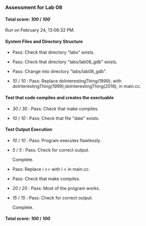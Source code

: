 ### Assessment for Lab 08

#### Total score: _100_ / _100_

Run on February 24, 13:06:32 PM.


#### System Files and Directory Structure

+ Pass: Check that directory "labs" exists.

+ Pass: Check that directory "labs/lab08_gdb" exists.

+ Pass: Change into directory "labs/lab08_gdb".

+  _10_ / _10_ : Pass: Replace doInterestingThing(1999); with doInterestingThing(1999);doInterestingThing(2018); in main.cc.




#### Test that code compiles and creates the exectuable

+  _30_ / _30_ : Pass: Check that make compiles.



+  _10_ / _10_ : Pass: Check that file "date" exists.


#### Test Output Execution

+  _10_ / _10_ : Pass: Program executes flawlessly.



+  _5_ / _5_ : Pass: Check for correct output.

    Complete.



+ Pass: Replace i <= with i < in main.cc.



+ Pass: Check that make compiles.



+  _20_ / _20_ : Pass: Most of the program works.



+  _15_ / _15_ : Pass: Check for correct output.

    Complete.



#### Total score: _100_ / _100_

